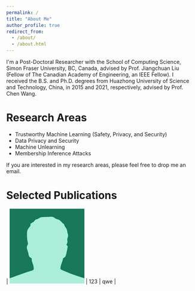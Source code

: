```yaml
---
permalink: /
title: "About Me"
author_profile: true
redirect_from: 
  - /about/
  - /about.html
---
```


I'm a Post-Doctoral Researcher with the School of Computing Science, Simon Fraser University, BC, Canada, advised by Prof. Jiangchuan Liu (Fellow of The Canadian Academy of Engineering, an IEEE Fellow). I received the B.S. and Ph.D. degrees from Huazhong University of Science and Technology, China, in 2015 and 2021, respectively, advised by Prof. Chen Wang. 

Research Areas
====
* Trustworthy Machine Learning (Safety, Privacy, and Security)
* Data Privacy and Security
* Machine Unlearning
* Membership Inference Attacks

If you are interested in my research areas, please feel free to drop me an email.



Selected Publications
====
| ![CCPR](https://github.com/gyliu1991/gyliu1991.github.io/blob/master/images/bio-photo-2.jpg) | 123 | qwe |
